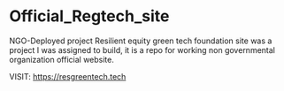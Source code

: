# Official_Regtech_site
NGO-Deployed project
Resilient equity green tech foundation site was a project I was assigned to build, it is a repo for working non governmental organization official website.

VISIT: https://resgreentech.tech
